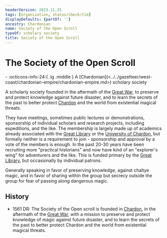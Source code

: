 ```yaml
---
headerVersion: 2023.11.25
tags: [organization, status/check/tim]
displayDefaults: {partOf: ''}
ancestry: Chardonian
name: Society of the Open Scroll
typeOf: scholary society
title: Society of the Open Scroll
---
```

# The Society of the Open Scroll
<div class="grid cards ext-narrow-margin ext-one-column" markdown>
-
   :octicons-info-24:{ .lg .middle } A [Chardonian](<../../gazetteer/west-coast/chardonian-empire/chardonian-empire.md>) scholary society  
</div>



A scholarly society founded in the aftermath of the [Great War](<../../events/1500s/great-war.md>), to preserve and protect knowledge against future disaster, and to learn the secrets of the past to better protect [Chardon](<../../gazetteer/west-coast/chardonian-empire/chardon/chardon.md>) and the world from existential magical threats.

They have meetings, sometimes public lectures or demonstrations, sponsorship of individual scholars and research projects, including expeditions, and the like. The membership is largely made up of academics already associated with the [Great Library](<../../gazetteer/west-coast/chardonian-empire/chardon/great-library.md>) or the [University of Chardon](<../../gazetteer/west-coast/chardonian-empire/chardon/university-of-chardon.md>), but formally neither is a requirement to join - sponsorship and approval by a vote of the members is enough. In the past 20-30 years have been recruiting more "practical historians" and now have kind of an "explorer's wing" for adventurers and the like. This is funded primary by the [Great Library](<../../gazetteer/west-coast/chardonian-empire/chardon/great-library.md>), but occasionally by individual patrons.

Generally speaking in favor of preserving knowledge, against chaltye magic, and in favor of sharing within the group but secrecy outside the group for fear of passing along dangerous magic.

## History

- 1561 DR: The Society of the Open scroll is founded in [Chardon](<../../gazetteer/west-coast/chardonian-empire/chardon/chardon.md>), in the aftermath of the [Great War](<../../events/1500s/great-war.md>), with a mission to preserve and protect knowledge of magic against future disaster, and to learn the secrets of the past to better protect Chardon and the world from existential magical threats. 



